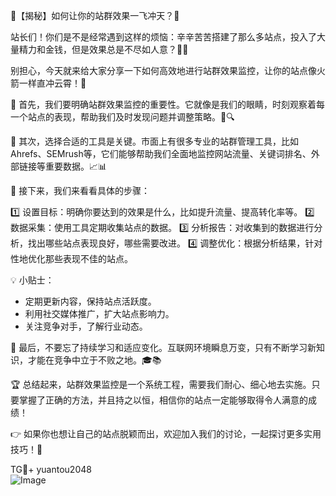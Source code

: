 🚀【揭秘】如何让你的站群效果一飞冲天？🚀

站长们！你们是不是经常遇到这样的烦恼：辛辛苦苦搭建了那么多站点，投入了大量精力和金钱，但是效果总是不尽如人意？🤔💭

别担心，今天就来给大家分享一下如何高效地进行站群效果监控，让你的站点像火箭一样直冲云霄！🚀

🌈 首先，我们要明确站群效果监控的重要性。它就像是我们的眼睛，时刻观察着每一个站点的表现，帮助我们及时发现问题并调整策略。👀🔍

🎯 其次，选择合适的工具是关键。市面上有很多专业的站群管理工具，比如Ahrefs、SEMrush等，它们能够帮助我们全面地监控网站流量、关键词排名、外部链接等重要数据。📈📊

🔧 接下来，我们来看看具体的步骤：

1️⃣ 设置目标：明确你要达到的效果是什么，比如提升流量、提高转化率等。
2️⃣ 数据采集：使用工具定期收集站点的数据。
3️⃣ 分析报告：对收集到的数据进行分析，找出哪些站点表现良好，哪些需要改进。
4️⃣ 调整优化：根据分析结果，针对性地优化那些表现不佳的站点。

💡 小贴士：
- 定期更新内容，保持站点活跃度。
- 利用社交媒体推广，扩大站点影响力。
- 关注竞争对手，了解行业动态。

🌈 最后，不要忘了持续学习和适应变化。互联网环境瞬息万变，只有不断学习新知识，才能在竞争中立于不败之地。🎓📚

🏆 总结起来，站群效果监控是一个系统工程，需要我们耐心、细心地去实施。只要掌握了正确的方法，并且持之以恒，相信你的站点一定能够取得令人满意的成绩！

👉 如果你也想让自己的站点脱颖而出，欢迎加入我们的讨论，一起探讨更多实用技巧！👋

TG💪+ yuantou2048  
![Image](https://github.com/user-attachments/assets/42a5a4a5-fea9-4a1d-8aa0-73e57e430cca)